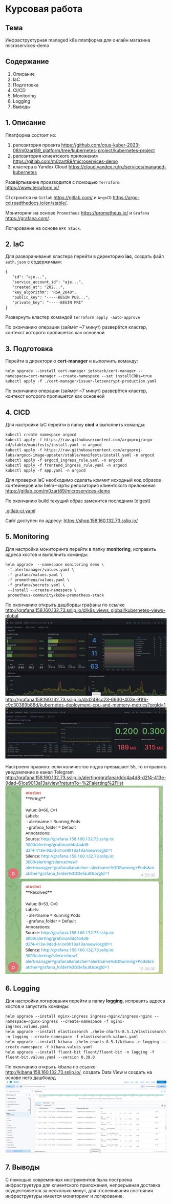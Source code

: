 # Курсовая работа

## Тема

Инфраструктурная managed k8s платформа для онлайн магазина microservices-demo

## Содержание

1. Описание
2. IaC
3. Подготовка
4. CI/CD
5. Monitoring
6. Logging
7. Выводы

## 1. Описание

Платформа состоит из:
1. репозитория проекта https://github.com/otus-kuber-2023-08/m0zart89_platform/tree/kubernetes-project/kubernetes-project
2. репозитория клиентского приложения https://gitlab.com/m0zart89/microservices-demo
3. кластера в Yandex Cloud https://cloud.yandex.ru/ru/services/managed-kubernetes

Развёртывание производится с помощью `Terraform` https://www.terraform.io/

CI строится на `Gitlab` https://gitlab.com/ и `ArgoCD` https://argo-cd.readthedocs.io/en/stable/.

Мониторинг на основе `Prometheus` https://prometheus.io/ и `Grafana` https://grafana.com/.

Логирование на основе `EFK Stack`.

## 2. IaC

Для разворачивания кластера перейти в директорию **iac**, создать файл `auth.json` с содержимым:
```shell
{
   "id": "aje...",
   "service_account_id": "aje...",
   "created_at": "202...",
   "key_algorithm": "RSA_2048",
   "public_key": "-----BEGIN PUB...",
   "private_key": "-----BEGIN PRI"
}
```

Развернуть кластер командой `terraform apply -auto-approve`

По окончанию операции (займёт ~7 минут) разверётся кластер, контекст которого пропишется как основной


## 3. Подготовка

Перейти в директорию **cert-manager** и выполнить команду:
```shell
helm upgrade --install cert-manager jetstack/cert-manager --namespace=cert-manager --create-namespace --set installCRDs=true
kubectl apply -f ./cert-manager/issuer-letsencrypt-production.yaml
```

По окончанию операции (займёт ~7 минут) разверётся кластер, контекст которого пропишется как основной

## 4. CICD



Для настройки IaC перейти в папку **cicd** и выполнить команды:

```shell
kubectl create namespace argocd
kubectl apply -f https://raw.githubusercontent.com/argoproj/argo-cd/stable/manifests/install.yaml -n argocd
kubectl apply -f https://raw.githubusercontent.com/argoproj-labs/argocd-image-updater/stable/manifests/install.yaml -n argocd
kubectl apply -f argocd_ingress_rule.yaml -n argocd
kubectl apply -f frontend_ingress_rule.yaml -n argocd
kubectl apply -f app.yaml -n argocd
```

Для проверки IaC необходимо сделать коммит исходный код образов контейнеров или helm-чарты репозитория клиентского приложения https://gitlab.com/m0zart89/microservices-demo

По окончанию build текущий образ заменится последним (digest)

[.gitlab-ci.yaml](https://gitlab.com/m0zart89/microservices-demo/-/blob/main/.gitlab-ci.yml?ref_type=heads)

Сайт доступен по адресу: https://shop.158.160.132.73.sslip.io/

## 5. Monitoring

Для настройки мониторинга перейти в папку **monitoring**, исправить адреса хостов и выполнить команды:
```shell
helm upgrade  --namespace monitoring demo \
 -f alertmanager/values.yaml \
 -f grafana/values.yaml \
 -f prometheus/values.yaml \
 -f grafana/secrets.yaml \
 --install --create-namespace \
 prometheus-community/kube-prometheus-stack
```

По окончанию открыть дашборды графаны по ссылке
http://grafana.158.160.132.73.sslip.io/d/k8s_views_global/kubernetes-views-global
![alt text for screen readers](https://raw.githubusercontent.com/otus-kuber-2023-08/m0zart89_platform/kubernetes-project/kubernetes-project/monitoring/cluster.png)
http://grafana.158.160.132.73.sslip.io/d/d249cc23-6930-403e-91f6-c9c30389b88d/kubernetes-deployment-cpu-and-memory-metrics?orgId=1
![alt text for screen readers](https://raw.githubusercontent.com/otus-kuber-2023-08/m0zart89_platform/kubernetes-project/kubernetes-project/monitoring/client.png)

Настроено правило: если количество подов превышает 55, то отправить уведомление в канал Telegram
http://grafana.158.160.132.73.sslip.io/alerting/grafana/ddc4a4d8-d2f4-413e-9dad-61ce9013a13a/view?returnTo=%2Falerting%2Flist
![alt text for screen readers](https://raw.githubusercontent.com/otus-kuber-2023-08/m0zart89_platform/kubernetes-project/kubernetes-project/monitoring/telegram.png)

## 6. Logging

Для настройки логирования перейти в папку **logging**, исправить адреса хостов и запустить команды:
```shell
helm upgrade --install nginx-ingress ingress-nginx/ingress-nginx --namespace=nginx-ingress --create-namespace -f nginx-ingress.values.yaml
helm upgrade --install elasticsearch ./helm-charts-8.5.1/elasticsearch -n logging --create-namespace -f elasticsearch.values.yaml
helm upgrade --install kibana ./helm-charts-8.5.1/kibana -n logging --create-namespace -f kibana.values.yaml
helm upgrade --install fluent-bit fluent/fluent-bit -n logging -f fluent-bit.values.yaml --version 0.39.0
```

По окончанию открыть kibana по ссылке http://kibana.158.160.132.73.sslip.io/, создать Data View и создать на основе него дашбоард
![alt text for screen readers](https://raw.githubusercontent.com/otus-kuber-2023-08/m0zart89_platform/kubernetes-project/kubernetes-project/logging/kibana.png)

## 7. Выводы

С помощью современных инструментов была построена инфраструктура для клиентского приложения, непрерывная доставка осуществляется за несколько минут, для отслеживания состояния инфраструктуры имеется мониторинг и логирование.
